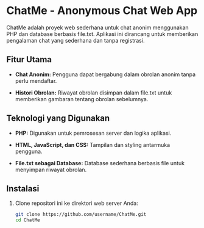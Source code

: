 # ChatMe - Anonymous Chat Web App

ChatMe adalah proyek web sederhana untuk chat anonim menggunakan PHP dan database berbasis file.txt. Aplikasi ini dirancang untuk memberikan pengalaman chat yang sederhana dan tanpa registrasi.

## Fitur Utama

- **Chat Anonim:** Pengguna dapat bergabung dalam obrolan anonim tanpa perlu mendaftar.

- **Histori Obrolan:** Riwayat obrolan disimpan dalam file.txt untuk memberikan gambaran tentang obrolan sebelumnya.

## Teknologi yang Digunakan

- **PHP:** Digunakan untuk pemrosesan server dan logika aplikasi.

- **HTML, JavaScript, dan CSS:** Tampilan dan styling antarmuka pengguna.

- **File.txt sebagai Database:** Database sederhana berbasis file untuk menyimpan riwayat obrolan.

## Instalasi

1. Clone repositori ini ke direktori web server Anda:
   ```bash
   git clone https://github.com/username/ChatMe.git
   cd ChatMe
